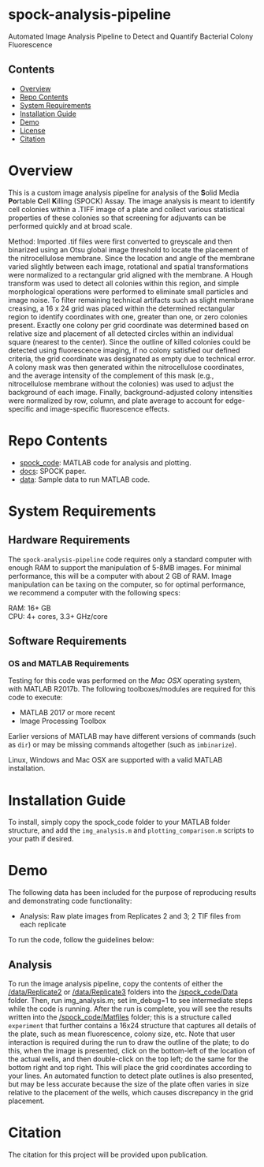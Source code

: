 # spock-analysis-pipeline

Automated Image Analysis Pipeline to Detect and Quantify Bacterial Colony Fluorescence

## Contents

- [Overview](#overview)
- [Repo Contents](#repo-contents)
- [System Requirements](#system-requirements)
- [Installation Guide](#installation-guide)
- [Demo](#demo)
- [License](./LICENSE)
- [Citation](#citation)

# Overview

This is a custom image analysis pipeline for analysis of the **S**olid Media **Po**rtable **C**ell **K**illing (SPOCK) Assay. The image analysis is meant to identify cell colonies within a .TIFF image of a plate and collect various statistical properties of these colonies so that screening for adjuvants can be performed quickly and at broad scale.

Method:
Imported .tif files were first converted to greyscale and then binarized using an Otsu global image threshold to locate the placement of the nitrocellulose membrane. Since the location and angle of the membrane varied slightly between each image, rotational and spatial transformations were normalized to a rectangular grid aligned with the membrane. A Hough transform was used to detect all colonies within this region, and simple morphological operations were performed to eliminate small particles and image noise. To filter remaining technical artifacts such as slight membrane creasing, a 16 x 24 grid was placed within the determined rectangular region to identify coordinates with one, greater than one, or zero colonies present. Exactly one colony per grid coordinate was determined based on relative size and placement of all detected circles within an individual square (nearest to the center). Since the outline of killed colonies could be detected using fluorescence imaging, if no colony satisfied our defined criteria, the grid coordinate was designated as empty due to technical error. A colony mask was then generated within the nitrocellulose coordinates, and the average intensity of the complement of this mask (e.g., nitrocellulose membrane without the colonies) was used to adjust the background of each image. Finally, background-adjusted colony intensities were normalized by row, column, and plate average to account for edge-specific and image-specific fluorescence effects.

# Repo Contents

- [spock_code](./spock_code): MATLAB code for analysis and plotting.
- [docs](./docs): SPOCK paper.
- [data](./data): Sample data to run MATLAB code.

# System Requirements

## Hardware Requirements

The `spock-analysis-pipeline` code requires only a standard computer with enough RAM to support the manipulation of 5-8MB images. For minimal performance, this will be a computer with about 2 GB of RAM. Image manipulation can be taxing on the computer, so for optimal performance, we recommend a computer with the following specs:

RAM: 16+ GB  
CPU: 4+ cores, 3.3+ GHz/core

## Software Requirements

### OS and MATLAB Requirements

Testing for this code was performed on the *Mac OSX* operating system, with MATLAB R2017b. The following toolboxes/modules are required for this code to execute:
- MATLAB 2017 or more recent
- Image Processing Toolbox

Earlier versions of MATLAB may have different versions of commands (such as `dir`) or may be missing commands altogether (such as `imbinarize`).

Linux, Windows and Mac OSX are supported with a valid MATLAB installation.

# Installation Guide

To install, simply copy the spock_code folder to your MATLAB folder structure, and add the `img_analysis.m` and `plotting_comparison.m` scripts to your path if desired.

# Demo

The following data has been included for the purpose of reproducing results and demonstrating code functionality:
- Analysis: Raw plate images from Replicates 2 and 3; 2 TIF files from each replicate

To run the code, follow the guidelines below:
## Analysis

To run the image analysis pipeline, copy the contents of either the [/data/Replicate2](./data/Replicate2) or [/data/Replicate3](./data/Replicate3) folders into the [/spock_code/Data](./spock_code/Data) folder. Then, run img_analysis.m; set im_debug=1 to see intermediate steps while the code is running. After the run is complete, you will see the results written into the [/spock_code/Matfiles](./spock_code/Matfiles) folder; this is a structure called `experiment` that further contains a 16x24 structure that captures all details of the plate, such as mean fluorescence, colony size, etc. Note that user interaction is required during the run to draw the outline of the plate; to do this, when the image is presented, click on the bottom-left of the location of the actual wells, and then double-click on the top left; do the same for the bottom right and top right. This will place the grid coordinates according to your lines. An automated function to detect plate outlines is also presented, but may be less accurate because the size of the plate often varies in size relative to the placement of the wells, which causes discrepancy in the grid placement.

# Citation
The citation for this project will be provided upon publication. 
